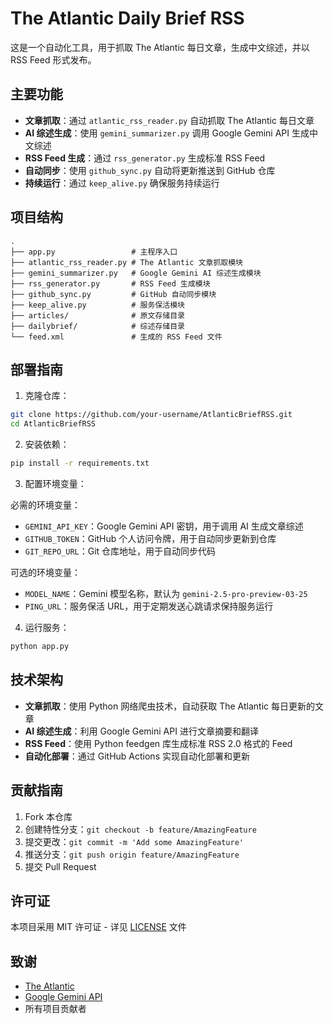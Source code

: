 # The Atlantic Daily Brief RSS

这是一个自动化工具，用于抓取 The Atlantic 每日文章，生成中文综述，并以 RSS Feed 形式发布。

## 主要功能

- **文章抓取**：通过 `atlantic_rss_reader.py` 自动抓取 The Atlantic 每日文章
- **AI 综述生成**：使用 `gemini_summarizer.py` 调用 Google Gemini API 生成中文综述
- **RSS Feed 生成**：通过 `rss_generator.py` 生成标准 RSS Feed
- **自动同步**：使用 `github_sync.py` 自动将更新推送到 GitHub 仓库
- **持续运行**：通过 `keep_alive.py` 确保服务持续运行

## 项目结构

```
.
├── app.py                 # 主程序入口
├── atlantic_rss_reader.py # The Atlantic 文章抓取模块
├── gemini_summarizer.py   # Google Gemini AI 综述生成模块
├── rss_generator.py       # RSS Feed 生成模块
├── github_sync.py         # GitHub 自动同步模块
├── keep_alive.py          # 服务保活模块
├── articles/              # 原文存储目录
├── dailybrief/            # 综述存储目录
└── feed.xml               # 生成的 RSS Feed 文件
```

## 部署指南

1. 克隆仓库：
```bash
git clone https://github.com/your-username/AtlanticBriefRSS.git
cd AtlanticBriefRSS
```

2. 安装依赖：
```bash
pip install -r requirements.txt
```

3. 配置环境变量：

必需的环境变量：
- `GEMINI_API_KEY`：Google Gemini API 密钥，用于调用 AI 生成文章综述
- `GITHUB_TOKEN`：GitHub 个人访问令牌，用于自动同步更新到仓库
- `GIT_REPO_URL`：Git 仓库地址，用于自动同步代码

可选的环境变量：
- `MODEL_NAME`：Gemini 模型名称，默认为 `gemini-2.5-pro-preview-03-25`
- `PING_URL`：服务保活 URL，用于定期发送心跳请求保持服务运行

4. 运行服务：
```bash
python app.py
```

## 技术架构

- **文章抓取**：使用 Python 网络爬虫技术，自动获取 The Atlantic 每日更新的文章
- **AI 综述生成**：利用 Google Gemini API 进行文章摘要和翻译
- **RSS Feed**：使用 Python feedgen 库生成标准 RSS 2.0 格式的 Feed
- **自动化部署**：通过 GitHub Actions 实现自动化部署和更新

## 贡献指南

1. Fork 本仓库
2. 创建特性分支：`git checkout -b feature/AmazingFeature`
3. 提交更改：`git commit -m 'Add some AmazingFeature'`
4. 推送分支：`git push origin feature/AmazingFeature`
5. 提交 Pull Request

## 许可证

本项目采用 MIT 许可证 - 详见 [LICENSE](LICENSE) 文件

## 致谢

- [The Atlantic](https://www.theatlantic.com/)
- [Google Gemini API](https://ai.google.dev/)
- 所有项目贡献者